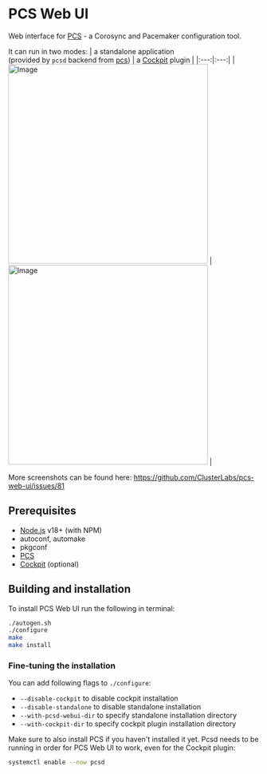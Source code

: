 # PCS Web UI

Web interface for [PCS] - a Corosync and
Pacemaker configuration tool.

It can run in two modes:
| a standalone application <br> (provided by `pcsd` backend from [pcs]) | a [Cockpit] plugin |
|:---:|:---:|
| <img width="400" height="auto" alt="Image" src="https://github.com/user-attachments/assets/ccfe713f-291a-4513-bb7a-0da092028d55" /> | <img width="400" height="auto" alt="Image" src="https://github.com/user-attachments/assets/5552ed10-f63a-4106-b279-249ab51f8ef5" /> |

More screenshots can be found here: https://github.com/ClusterLabs/pcs-web-ui/issues/81

## Prerequisites

* [Node.js](http://nodejs.org/) v18+ (with NPM)
* autoconf, automake
* pkgconf
* [PCS]
* [Cockpit] (optional)

## Building and installation

To install PCS Web UI run the following in terminal:

```sh
./autogen.sh
./configure
make
make install
```

### Fine-tuning the installation

You can add following flags to `./configure`:

* `--disable-cockpit` to disable cockpit installation
* `--disable-standalone` to disable standalone installation
* `--with-pcsd-webui-dir` to specify standalone installation directory
* `--with-cockpit-dir` to specify cockpit plugin installation directory

Make sure to also install PCS if you haven't installed it yet. Pcsd needs to be running in order for PCS Web UI to work, even for the Cockpit plugin:
```sh
systemctl enable --now pcsd
```

[PCS]: https://github.com/ClusterLabs/pcs
[Cockpit]: https://cockpit-project.org/
